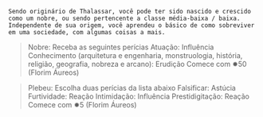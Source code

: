 	Sendo originário de Thalassar, você pode ter sido nascido e crescido como um nobre, ou sendo pertencente a classe média-baixa / baixa. Independente de sua origem, você aprendeu o básico de como sobreviver em uma sociedade, com algumas coisas a mais.

>Nobre: Receba as seguintes perícias
Atuação: Influência
Conhecimento (arquitetura e engenharia, monstruologia, história, religião, geografia, nobreza e arcano): Erudição
Comece com ✹50 (Florim Áureos)

>Plebeu: Escolha duas perícias da lista abaixo
Falsificar: Astúcia
Furtividade: Reação
Intimidação: Influência
Prestidigitação: Reação
Comece com ✹5 (Florim Áureos)